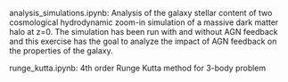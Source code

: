 analysis_simulations.ipynb:
Analysis of the galaxy stellar content of two cosmological hydrodynamic 
zoom-in simulation of a massive dark matter halo at z=0. The simulation 
has been run with and without AGN feedback and this exercise has the goal
to analyze the impact of AGN feedback on the properties of the galaxy.

runge_kutta.ipynb:
4th order Runge Kutta method for 3-body problem

 
